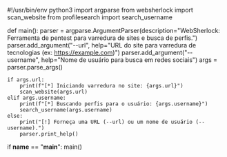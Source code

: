 #!/usr/bin/env python3
import argparse
from websherlock import scan_website
from profilesearch import search_username

def main():
    parser = argparse.ArgumentParser(description="WebSherlock: Ferramenta de pentest para varredura de sites e busca de perfis.")
    parser.add_argument("--url", help="URL do site para varredura de tecnologias (ex: https://example.com)")
    parser.add_argument("--username", help="Nome de usuário para busca em redes sociais")
    args = parser.parse_args()

    if args.url:
        print(f"[*] Iniciando varredura no site: {args.url}")
        scan_website(args.url)
    elif args.username:
        print(f"[*] Buscando perfis para o usuário: {args.username}")
        search_username(args.username)
    else:
        print("[!] Forneça uma URL (--url) ou um nome de usuário (--username).")
        parser.print_help()

if __name__ == "__main__":
    main()
